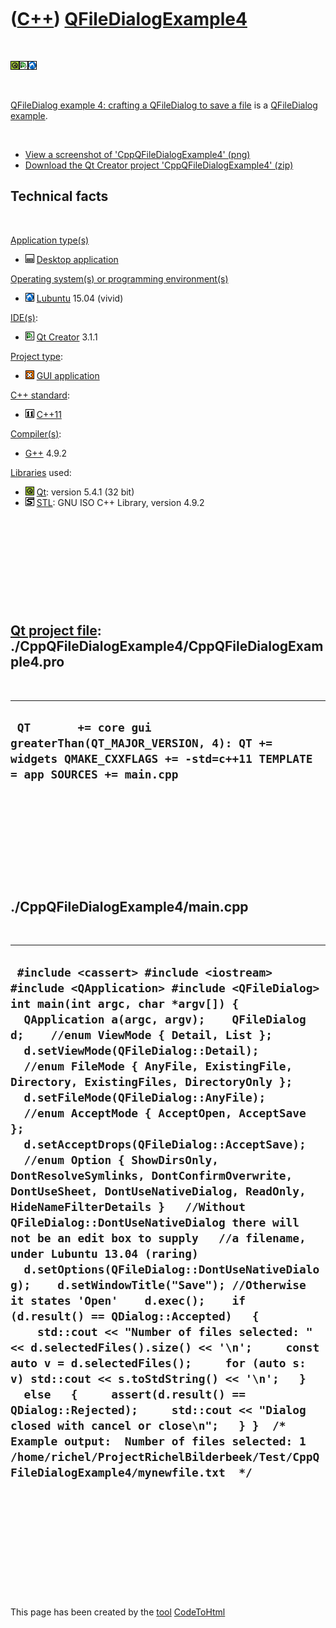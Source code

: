 
 

 

 

 

 

([C++](Cpp.md)) [QFileDialogExample4](CppQFileDialogExample4.md)
==================================================================

 

![Qt](PicQt.png)![Qt
Creator](PicQtCreator.png)![Lubuntu](PicLubuntu.png)

 

[QFileDialog example 4: crafting a QFileDialog to save a
file](CppQFileDialogExample4.md) is a [QFileDialog](CppQFileDialog.md)
[example](CppExample.md).

 

-   [View a screenshot of
    'CppQFileDialogExample4' (png)](CppQFileDialogExample4.png)
-   [Download the Qt Creator project
    'CppQFileDialogExample4' (zip)](CppQFileDialogExample4.zip)

Technical facts
---------------

 

[Application type(s)](CppApplication.md)

-   ![Desktop](PicDesktop.png) [Desktop
    application](CppDesktopApplication.md)

[Operating system(s) or programming environment(s)](CppOs.md)

-   ![Lubuntu](PicLubuntu.png) [Lubuntu](CppLubuntu.md) 15.04 (vivid)

[IDE(s)](CppIde.md):

-   ![Qt Creator](PicQtCreator.png) [Qt Creator](CppQtCreator.md) 3.1.1

[Project type](CppQtProjectType.md):

-   ![GUI](PicGui.png) [GUI application](CppGuiApplication.md)

[C++ standard](CppStandard.md):

-   ![C++11](PicCpp11.png) [C++11](Cpp11.md)

[Compiler(s)](CppCompiler.md):

-   [G++](CppGpp.md) 4.9.2

[Libraries](CppLibrary.md) used:

-   ![Qt](PicQt.png) [Qt](CppQt.md): version 5.4.1 (32 bit)
-   ![STL](PicStl.png) [STL](CppStl.md): GNU ISO C++ Library, version
    4.9.2

 

 

 

 

 

[Qt project file](CppQtProjectFile.md): ./CppQFileDialogExample4/CppQFileDialogExample4.pro
--------------------------------------------------------------------------------------------

 

  -----------------------------------------------------------------------------------------------------------------------------------------
  ` QT       += core gui greaterThan(QT_MAJOR_VERSION, 4): QT += widgets QMAKE_CXXFLAGS += -std=c++11 TEMPLATE = app SOURCES += main.cpp`
  -----------------------------------------------------------------------------------------------------------------------------------------

 

 

 

 

 

./CppQFileDialogExample4/main.cpp
---------------------------------

 

  ------------------------------------------------------------------------------------------------------------------------------------------------------------------------------------------------------------------------------------------------------------------------------------------------------------------------------------------------------------------------------------------------------------------------------------------------------------------------------------------------------------------------------------------------------------------------------------------------------------------------------------------------------------------------------------------------------------------------------------------------------------------------------------------------------------------------------------------------------------------------------------------------------------------------------------------------------------------------------------------------------------------------------------------------------------------------------------------------------------------------------------------------------------------------------------------------------------------------------------------------------------------------------------------------------------------------------------------------------------------------------------------------
  ` #include <cassert> #include <iostream>  #include <QApplication> #include <QFileDialog>  int main(int argc, char *argv[]) {   QApplication a(argc, argv);    QFileDialog d;    //enum ViewMode { Detail, List };   d.setViewMode(QFileDialog::Detail);    //enum FileMode { AnyFile, ExistingFile, Directory, ExistingFiles, DirectoryOnly };   d.setFileMode(QFileDialog::AnyFile);    //enum AcceptMode { AcceptOpen, AcceptSave };   d.setAcceptDrops(QFileDialog::AcceptSave);    //enum Option { ShowDirsOnly, DontResolveSymlinks, DontConfirmOverwrite, DontUseSheet, DontUseNativeDialog, ReadOnly, HideNameFilterDetails }   //Without QFileDialog::DontUseNativeDialog there will not be an edit box to supply   //a filename, under Lubuntu 13.04 (raring)   d.setOptions(QFileDialog::DontUseNativeDialog);    d.setWindowTitle("Save"); //Otherwise it states 'Open'    d.exec();    if (d.result() == QDialog::Accepted)   {     std::cout << "Number of files selected: " << d.selectedFiles().size() << '\n';     const auto v = d.selectedFiles();     for (auto s: v) std::cout << s.toStdString() << '\n';   }   else   {     assert(d.result() == QDialog::Rejected);     std::cout << "Dialog closed with cancel or close\n";   } }  /* Example output:  Number of files selected: 1 /home/richel/ProjectRichelBilderbeek/Test/CppQFileDialogExample4/mynewfile.txt  */`
  ------------------------------------------------------------------------------------------------------------------------------------------------------------------------------------------------------------------------------------------------------------------------------------------------------------------------------------------------------------------------------------------------------------------------------------------------------------------------------------------------------------------------------------------------------------------------------------------------------------------------------------------------------------------------------------------------------------------------------------------------------------------------------------------------------------------------------------------------------------------------------------------------------------------------------------------------------------------------------------------------------------------------------------------------------------------------------------------------------------------------------------------------------------------------------------------------------------------------------------------------------------------------------------------------------------------------------------------------------------------------------------------------

 

 

 

 

 

 

This page has been created by the [tool](Tools.md)
[CodeToHtml](ToolCodeToHtml.md)
